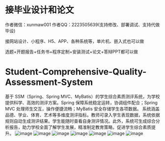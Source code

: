 # 接毕业设计和论文
作者微信：xunmaw001  作者QQ：2223505639(支持修改、部署调试、支持代做毕设)

接网站设计、小程序、H5、APP、各种系统等，单片机、嵌入式也可以做

选题+开题报告+任务书+程序定制+安装测试+论文+答辩PPT都可以做
# Student-Comprehensive-Quality-Assessment-System
基于 SSM（Spring、Spring MVC、MyBatis）的学生综合素质测评系统，为学校提供科学、高效的测评方案。Spring 保障系统稳定运转，协调组件配合；Spring MVC 处理师生交互，操作便捷流畅；MyBatis 安全存储学生各项数据。  系统涵盖品德、学业、体育、艺术等多维度测评指标。教师可录入学生表现数据，系统依据规则自动生成测评结果。学生能随时查看自身测评情况。此外，系统可生成综合分析报告，助力学校全面了解学生发展，精准制定教育策略，促进学生综合素质提升。 
![image](https://github.com/user-attachments/assets/abd89ac7-d548-4f30-9bb5-4d6c72d4392f)
![image](https://github.com/user-attachments/assets/7ed333ba-2466-435d-9213-c5afaa047020)
![image](https://github.com/user-attachments/assets/9443e0d6-cc9f-4866-9b20-add5f02174b6)
![image](https://github.com/user-attachments/assets/03b2843a-0c6b-42da-aad6-4d4b10fcc8ca)
![image](https://github.com/user-attachments/assets/3f7bb066-67cf-4049-b6f5-961411114b0d)
![image](https://github.com/user-attachments/assets/4dfcbcbf-f1bb-44a2-8b73-f99de11a7822)
![image](https://github.com/user-attachments/assets/817b86ec-d203-4915-ad54-de3d348f1693)
